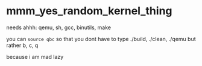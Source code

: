 # mmm_yes_random_kernel_thing
needs ahhh: qemu, sh, gcc, binutils, make

you can `source qbc` so that you dont have to type ./build, ./clean, ./qemu but rather b, c, q

because i am mad lazy
